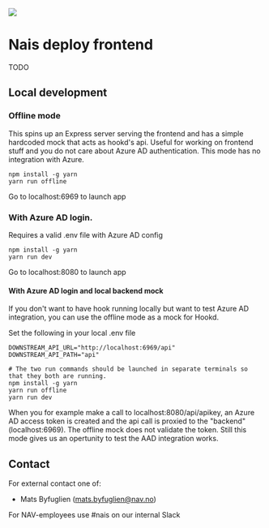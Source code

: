 ![](https://github.com/nais/deploy-frontend/workflows/Build%20and%20deploy%20nais-deploy-frontend/badge.svg)

# Nais deploy frontend 

TODO

## Local development

### Offline mode
This spins up an Express server serving the frontend and has a simple hardcoded mock that acts as hookd's api. 
Useful for working on frontend stuff and you do not care about Azure AD authentication. This mode has no integration with Azure.

```
npm install -g yarn 
yarn run offline
```

Go to localhost:6969 to launch app

### With Azure AD login. 

Requires a valid .env file with Azure AD config

```
npm install -g yarn 
yarn run dev
```

Go to localhost:8080 to launch app

#### With Azure AD login and local backend mock

If you don't want to have hook running locally but want to test Azure AD integration, you can use the offline mode as a mock for Hookd. 

Set the following in your local .env file

```
DOWNSTREAM_API_URL="http://localhost:6969/api"
DOWNSTREAM_API_PATH="api"
```

```
# The two run commands should be launched in separate terminals so that they both are running. 
npm install -g yarn 
yarn run offline 
yarn run dev
```

When you for example make a call to localhost:8080/api/apikey, an Azure AD access token is created and the api call is proxied to the "backend" (localhost:6969). The offline mock does not validate the token. Still this mode gives us an opertunity to test the AAD integration works.





## Contact

For external contact one of:

- Mats Byfuglien (mats.byfuglien@nav.no)

For NAV-employees use #nais on our internal Slack
